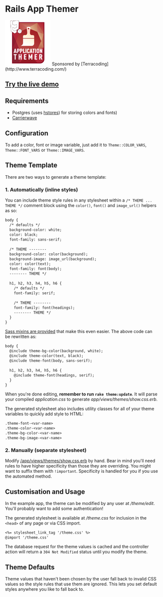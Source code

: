 # Rails App Themer

<img src="https://raw.githubusercontent.com/samrayner/rails-app-themer/master/app/assets/images/rails-app-themer.png" width="150" />
Sponsored by [Terracoding](http://www.terracoding.com/)

## [Try the live demo][demo]

## Requirements

- Postgres (uses [hstores][]) for storing colors and fonts)
- [Carrierwave][]

## Configuration

To add a color, font or image variable, just add it to `Theme::COLOR_VARS`, `Theme::FONT_VARS` or `Theme::IMAGE_VARS`.

## Theme Template

There are two ways to generate a theme template:

### 1. Automatically (inline styles)

You can include theme style rules in any stylesheet within a `/* THEME ... THEME */` comment block using the `color()`, `font()` and `image_url()` helpers as so:

```
body {
  /* defaults */
  background-color: white;
  color: black;
  font-family: sans-serif;

  /* THEME --------
  background-color: color(background);
  background-image: image_url(background);
  color: color(text);
  font-family: font(body);
  -------- THEME */

  h1, h2, h3, h4, h5, h6 {
    /* defaults */
    font-family: serif;

    /* THEME --------
    font-family: font(headings);
    -------- THEME */
  }
}
```

[Sass mixins are provided][mixins] that make this even easier. The above code can be rewritten as:

```
body {
  @include theme-bg-color(background, white);
  @include theme-color(text, black);
  @include theme-font(body, sans-serif);

  h1, h2, h3, h4, h5, h6 {
    @include theme-font(headings, serif);
  }
}
```

When you're done editing, **remember to run `rake theme:update`**. It will parse your compiled _application.css_ to generate _app/views/themes/show.css.erb_.

The generated stylesheet also includes utility classes for all of your theme variables to quickly add style to HTML:

```
.theme-font-<var-name>
.theme-color-<var-name>
.theme-bg-color-<var-name>
.theme-bg-image-<var-name>
```

### 2. Manually (separate stylesheet)

Modify [/app/views/themes/show.css.erb][show] by hand. Bear in mind you'll need rules to have higher specificity than those they are overriding. You might want to suffix them with `!important`. Specificity is handled for you if you use the automated method.

## Customisation and Usage

In the example app, the theme can be modified by any user at _/theme/edit_. You'll probably want to add some authentication!

The generated stylesheet is available at _/theme.css_ for inclusion in the `<head>` of any page or via CSS import.

```
<%= stylesheet_link_tag '/theme.css' %>
@import '/theme.css'
```

The database request for the theme values is cached and the controller action will return a `304 Not Modified` status until you modify the theme.

## Theme Defaults

Theme values that haven't been chosen by the user fall back to invalid CSS values so the style rules that use them are ignored. This lets you set default styles anywhere you like to fall back to.

[demo]: http://app-themer.herokuapp.com/theme/edit
[hstores]: http://www.postgresql.org/docs/9.0/static/hstore.html
[Carrierwave]: https://github.com/carrierwaveuploader/carrierwave
[show]: https://github.com/samrayner/rails-app-themer/blob/master/app/views/themes/show.css.erb
[mixins]: https://github.com/samrayner/rails-app-themer/blob/master/app/assets/stylesheets/mixins.scss
